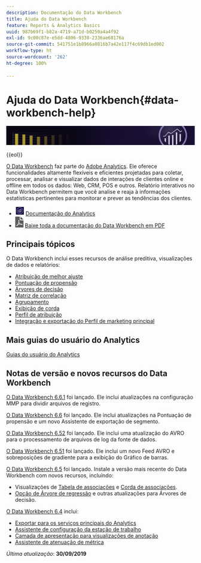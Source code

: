```yaml
---
description: Documentação do Data Workbench
title: Ajuda do Data Workbench
feature: Reports & Analytics Basics
uuid: 987b69f1-b82a-4719-a71d-b0250a4a4f92
exl-id: 9c00c87e-e5dd-4806-9338-2336ae68176a
source-git-commit: 541751e1b8966a0816b7a42e117f4c69db1ed002
workflow-type: ht
source-wordcount: '262'
ht-degree: 100%

---
```


# Ajuda do Data Workbench{#data-workbench-help}

![Banner](/help/home/assets/doc_banner_workbench.png)

{{eol}}

[O Data Workbench](https://www.adobe.com/br/solutions/digital-analytics/data-workbench.html) faz parte do [Adobe Analytics](https://www.adobe.com/br/solutions/digital-analytics.html). Ele oferece funcionalidades altamente flexíveis e eficientes projetadas para coletar, processar, analisar e visualizar dados de interações de clientes online e offline em todos os dados: Web, CRM, POS e outros. Relatório interativos no Data Workbench permitem que você analise e reaja à informações estatísticas pertinentes para monitorar e prever as tendências dos clientes.

* ![ícone do analytics](assets/analytics-icon-24.png) [Documentação do Analytics](https://experienceleague.adobe.com/docs/analytics.html?lang=pt-BR)
* ![ícone de pdf](assets/pdf_icon.png) [Baixe toda a documentação do Data Workbench em PDF](/help/home/assets/data-workbench.pdf)

## Principais tópicos

O Data Workbench inclui esses recursos de análise preditiva, visualizações de dados e relatórios:

* [Atribuição de melhor ajuste](/help/home/c-get-started/c-attribution-profiles/c-attrib-algorithmic/c-attrib-algorithmic.md)
* [Pontuação de propensão](/help/home/c-get-started/c-analysis-vis/c-visitor-propensity/c-visitor-propensity.md)
* [Árvores de decisão](/help/home/c-get-started/c-analysis-vis/c-decision-trees/c-decision-trees.md)
* [Matriz de correlação](/help/home/c-get-started/c-analysis-vis/c-correlation-analysis/c-correlation-analysis.md)
* [Agrupamento](/help/home/c-get-started/c-analysis-vis/c-visitor-cluster/c-visitor-cluster.md)
* [Exibição de corda](/help/home/c-get-started/c-analysis-vis/c-chord-visualization.md)
* [Perfil de atribuição](/help/home/c-get-started/c-attribution-profiles/c-rules-attrib/c-rules-attrib.md)
* [Integração e exportação do Perfil de marketing principal](/help/home/c-get-started/c-exp-data-seg-exp/c-mmp-integration.md)

## Mais guias do usuário do Analytics

[Guias do usuário do Analytics](https://experienceleague.adobe.com/docs/analytics.html?lang=pt-BR)

## Notas de versão e novos recursos do Data Workbench

[O Data Workbench 6.6.1](/help/home/c-release-notes-insight/c-6-6-1.md) foi lançado. Ele inclui atualizações na configuração MMP para dividir arquivos de registro.

[O Data Workbench 6.6](/help/home/c-release-notes-insight/c-6-6.md) foi lançado. Ele inclui atualizações na Pontuação de propensão e um novo Assistente de exportação de segmento.

[O Data Workbench 6.52](/help/home/c-release-notes-insight/c-6-52.md) foi lançado. Ele inclui uma atualização do AVRO para o processamento de arquivos de log da fonte de dados.

[O Data Workbench 6.51](/help/home/c-release-notes-insight/c-6-51.md) foi lançado. Ele inclui um novo Feed AVRO e sobreposições de gradiente para a exibição do Gráfico de barras.

[O Data Workbench 6.5](/help/home/c-release-notes-insight/c-6-5.md) foi lançado. Instale a versão mais recente do Data Workbench com novos recursos, incluindo:

* Visualizações de [Tabela de associações](/help/home/c-get-started/c-analysis-vis/associations-visualization.md) e [Corda de associações](/help/home/c-get-started/c-analysis-vis/associations-chord.md).
* [Opção de Árvore de regressão](/help/home/c-get-started/c-analysis-vis/c-decision-trees/c-decision-trees-regression.md) e outras atualizações para Árvores de decisão.

[O Data Workbench 6.4](/help/home/c-release-notes-insight/c-6-4/c-6-4.md) inclui:

* [Exportar para os serviços principais do Analytics](/help/home/c-release-notes-insight/c-6-4/dwb-crs-integration.md)
* [Assistente de configuração da estação de trabalho](/help/home/c-install-insight/install-setup/dwb-client-installer.md)
* [Camada de apresentação para visualizações de anotação](/help/home/c-get-started/c-vis/c-present-layer.md)
* [Assistente de atenuação de métrica](/help/home/c-get-started/c-vis/dwb-create-metricdim/dwb-create-metricdim.md)

*Última atualização*: **30/09/2019**
